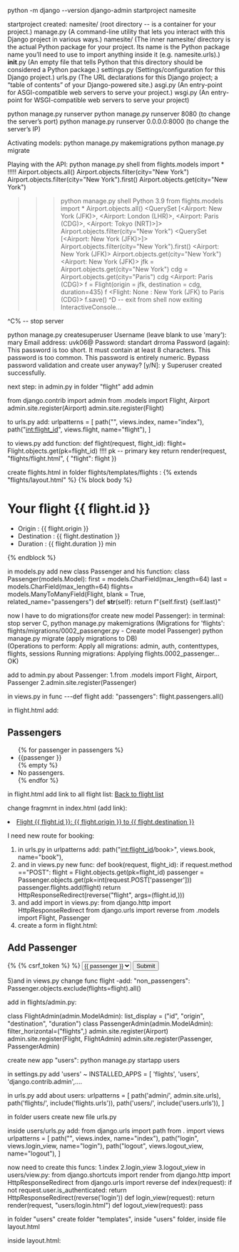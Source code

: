 python -m django --version
django-admin startproject namesite

startproject created:
namesite/ (root directory -- is a container for your project.)
manage.py (A command-line utility that lets you interact with this Django project in various ways.)
namesite/ (The inner namesite/ directory is the actual Python package for your project. Its name is the Python package name you’ll need to use to import anything inside it (e.g. namesite.urls).)
**init**.py (An empty file that tells Python that this directory should be considered a Python package.)
settings.py (Settings/configuration for this Django project.)
urls.py (The URL declarations for this Django project; a “table of contents” of your Django-powered site.)
asgi.py (An entry-point for ASGI-compatible web servers to serve your project.)
wsgi.py (An entry-point for WSGI-compatible web servers to serve your project)

python manage.py runserver
python manage.py runserver 8080 (to change the server’s port)
python manage.py runserver 0.0.0.0:8000 (to change the server’s IP)

Activating models:
python manage.py makemigrations
python manage.py migrate

Playing with the API:
python manage.py shell
from flights.models import \* !!!!!
Airport.objects.all()
Airport.objects.filter(city="New York")
Airport.objects.filter(city="New York").first()
Airport.objects.get(city="New York")

> > > python manage.py shell
> > > Python 3.9
> > > from flights.models import \*
> > > Airport.objects.all()
> > > <QuerySet [<Airport: New York (JFK)>, <Airport: London (LHR)>, <Airport: Paris (CDG)>, <Airport: Tokyo (NRT)>]>
> > > Airport.objects.filter(city="New York")
> > > <QuerySet [<Airport: New York (JFK)>]>
> > > Airport.objects.filter(city="New York").first()
> > > <Airport: New York (JFK)>
> > > Airport.objects.get(city="New York")
> > > <Airport: New York (JFK)>
> > > jfk = Airport.objects.get(city="New York")
> > > cdg = Airport.objects.get(city="Paris")
> > > cdg
> > > <Airport: Paris (CDG)>
> > > f = Flight(origin = jfk, destination = cdg, duration=435)
> > > f
> > > <Flight: None : New York (JFK) to Paris (CDG)>
> > > f.save()
> > > ^D -- exit from shell
> > > now exiting InteractiveConsole...

^C% -- stop server

python manage.py createsuperuser
Username (leave blank to use 'mary'): mary
Email address: uvk06@
Password: standart drroma
Password (again):
This password is too short. It must contain at least 8 characters.
This password is too common.
This password is entirely numeric.
Bypass password validation and create user anyway? [y/N]: y
Superuser created successfully.

next step: in admin.py in folder "flight" add admin

from django.contrib import admin
from .models import Flight, Airport
admin.site.register(Airport)
admin.site.register(Flight)

to urls.py add:
urlpatterns = [
path("", views.index, name="index"),
path("<int:flight_id>", views.flight, name="flight"),
]

to views.py add function:
def flight(request, flight_id):
flight= Flight.objects.get(pk=flight_id) !!!! pk -- primary key
return render(request, "flights/flight.html", {
"flight": flight
})

create flights.html in folder flights/templates/flights :
{% extends "flights/layout.html" %} {% block body %}

<h1>Your flight {{ flight.id }}</h1>
<ul>
  <li>Origin : {{ flight.origin }}</li>
  <li>Destination : {{ flight.destination }}</li>
  <li>Duration : {{ flight.duration }} min</li>
</ul>
{% endblock %}

in models.py add new class Passenger and his function:
class Passenger(models.Model):
first = models.CharField(max_length=64)
last = models.CharField(max_length=64)
flights= models.ManyToManyField(Flight, blank = True, related_name="passengers")
def **str**(self):
return f"{self.first} {self.last}"

now I have to do migrations(for create new model Passenger):
in terminal: stop server C,
python manage.py makemigrations
(Migrations for 'flights':
flights/migrations/0002_passenger.py - Create model Passenger)
python manage.py migrate (apply migrations to DB)  
(Operations to perform:
Apply all migrations: admin, auth, contenttypes, flights, sessions
Running migrations:
Applying flights.0002_passenger... OK)

add to admin.py about Passenger:
1.from .models import Flight, Airport, Passenger
2.admin.site.register(Passenger)

in views.py in func ---def flight add:
"passengers": flight.passengers.all()

in flight.html add:

<h2>Passengers</h2>
<ul>
  {% for passenger in passengers %}
  <li>{{passenger }}</li>
  {% empty %}
  <li>No passengers.</li>
  {% endfor %}
</ul>
in flight.html add link to all flight list:
<a href="{% url 'index' %}">Back to flight list</a>

change fragmrnt in index.html (add link):

<li>
    <a href="{% url 'flight' flight.id %}">
      Flight {{ flight.id }}: {{ flight.origin }} to {{ flight.destination }}
    </a>
  </li>
 
 I need new route for booking:
1) in urls.py in urlpatterns add:
 path("<int:flight_id>/book>", views.book, name="book"),
2) and in views.py new func:
def book(request, flight_id):
    if request.method =="POST":
        flight = Flight.objects.get(pk=flight_id)
        passenger = Passenger.objects.get(pk=int(request.POST['passenger']))
        passenger.flights.add(flight)
        return HttpResponseRedirect(reverse("flight", args=(flight.id,)))
3) and add import in views.py:
from django.http import HttpResponseRedirect
from django.urls import reverse
from .models import Flight, Passenger
4) create a form in flight.html:
<h2>Add Passenger</h2>
<form action="{% url 'book' flight.id %}" method="post">
  {% {% csrf_token %} %}
  <select name="passenger">
    {% for passenger in non_passengers %}
    <option value="{{ passenger.id }}">{{ passenger }}</option>
    {% endfor %}
  </select>
  <input type="submit" />
</form>
5)and in views.py change func flight -add:
"non_passengers": Passenger.objects.exclude(flights=flight).all()

add in flights/admin.py:

class FlightAdmin(admin.ModelAdmin):
list_display = ("id", "origin", "destination", "duration")
class PassengerAdmin(admin.ModelAdmin):
filter_horizontal=("flights",)
admin.site.register(Airport)
admin.site.register(Flight, FlightAdmin)
admin.site.register(Passenger, PassengerAdmin)

create new app "users":
python manage.py startapp users

in settings.py add 'users' ~
INSTALLED_APPS = [
'flights',
'users',
'django.contrib.admin',....

in urls.py add about users:
urlpatterns = [
path('admin/', admin.site.urls),
path('flights/', include('flights.urls')),
path('users/', include('users.urls')),
]

in folder users create new file urls.py

inside users/urls.py add:
from django.urls import path
from . import views
urlpatterns = [
path("", views.index, name="index"),
path("login", views.login_view, name="login"),
path("logout", views.logout_view, name="logout"),
]

now need to create this funcs: 1.index 2.login_view 3.logout_view in users/view.py:
from django.shortcuts import render
from django.http import HttpResponseRedirect
from django.urls import reverse
def index(request):
if not request.user.is_authenticated:
return HttpResponseRedirect(reverse('login'))
def login_view(request):
return render(request, "users/login.html")
def logout_view(request):
pass

in folder "users" create folder "templates", inside "users" folder, inside file layout.html

inside layout.html:

<!DOCTYPE html>
<html lang="en">
  <head>
    <title>Users/title>
  </head>
  <body>
    {% block body %} {% endblock %}
  </body>
</html>

in folder "users" create folder "templates", inside "users" folder, inside login.html:
{{% extends "users/layout.html" %} {% block body %} {% if message %}

<div>{{ message }}</div>
{% endif %}
<h2>LOGIN</h2>
<form action="{% url 'login' %}" method="post">
  {% csrf_token %}
  <input type="text" name="username" , placeholder="Username" />
  <input type="password" name="password" , placeholder="Password" />
  <input type="submit" value="Login" />
</form>
{% endblock %}

in views.py changes about log in and log out:
from django.contrib.auth import authenticate, login, logout
from django.shortcuts import render
from django.http import HttpResponseRedirect
from django.urls import reverse
def index(request):
if not request.user.is_authenticated:
return HttpResponseRedirect(reverse('login'))
return render(request, "users/user.html" )
def login_view(request):
if request.method =="POST":
username = request.POST["username"]
password = request.POST['password']
user = authenticate(request, username=username, password=password)
if user is not None:
login(request, user)
return HttpResponseRedirect(reverse("index"))
else:
return render(request, "users/login.html", {
"message": "Invalid credentials."
})
return render(request, "users/login.html")
def logout_view(request):
logout(request)
return render(request, "users/login.html",{
"message": "Logged out."
})

and create user.html:
{% extends "users/layout.html" %} {% block body %}

<h2>Welcome, {{ request.user.first_name }}</h2>
<ul>
  <li>Username: {{request.user.username}}</li>
  <li>Email: {{request.user.email}}</li>
</ul>
<a href="{% url 'logout' %}">Log Out</a>
{% endblock %}
